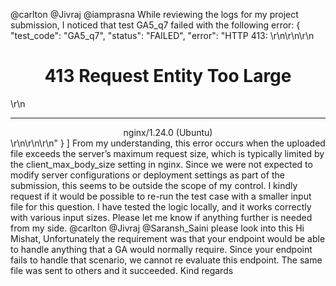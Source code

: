 @carlton @Jivraj @iamprasna While reviewing the logs for my project submission, I noticed that test GA5_q7 failed with the following error: {
        "test_code": "GA5_q7",
        "status": "FAILED",
        "error": "HTTP 413: <html>\r\n<head><title>413 Request Entity Too Large</title></head>\r\n<body>\r\n<center><h1>413 Request Entity Too Large</h1></center>\r\n<hr><center>nginx/1.24.0 (Ubuntu)</center>\r\n</body>\r\n</html>\r\n"
    }
] From my understanding, this error occurs when the uploaded file exceeds the server’s maximum request size, which is typically limited by the client_max_body_size setting in nginx. Since we were not expected to modify server configurations or deployment settings as part of the submission, this seems to be outside the scope of my control. I kindly request if it would be possible to re-run the test case with a smaller input file for this question. I have tested the logic locally, and it works correctly with various input sizes. Please let me know if anything further is needed from my side.
@carlton @Jivraj @Saransh_Saini please look into this
Hi Mishat, Unfortunately the requirement was that your endpoint would be able to handle anything that a GA would normally require. Since your endpoint fails to handle that scenario, we cannot re evaluate this endpoint. The same file was sent to others and it succeeded. Kind regards
